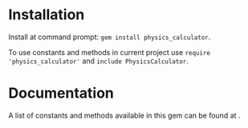 # Installation

Install at command prompt: `gem install physics_calculator`.

To use constants and methods in current project use `require 'physics_calculator'` and `include PhysicsCalculator`.

# Documentation

A list of constants and methods available in this gem can be found at [](http://rubydoc.info/gems/physics_calculator/0.0.2/frames).